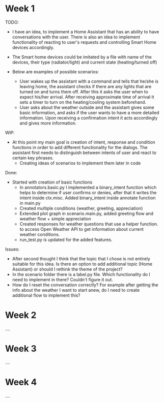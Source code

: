 <!-- 
Instructions: 
- The report (report.md/report.ipynb ) should be in the root of your repository of a project
- The link to the repository have to be shared with us 
- Weekly report can be built in md-file or ipynb file 
- All reports for each week should be written into one file 
- Each week should be in a separated section in the file, see as shown in this file 
- The report should contain subsections TODO / WIP (work in progress) / Done / Issues 
- Each section should contain a list of works and their descriptions 
- Adding pictures / graphs / code inserts to md / ipynb cells can improve your report 
- The deadline is 11.59 pm UTC -12h (anywhere on earth)
 -->
 
 
# Week 1

TODO:
 - I have an idea, to implement a Home Assistant that has an ability to have conversations
 with the user. There is also an idea to implement functionality of reacting to
user's requests and controlling Smart Home devices accordingly.
 - The Smart home devices could be imitated by a file with name of the devices, their type (radiator/light)
and current state (heating/turned off)

 - Below are examples of 
possible scenarios:
   - User wakes up the assistant with a command and tells that he/she is leaving home,
 the assistant checks if there are any lights that are turned on and turns them off. After
 this it asks the user when to expect his/her arrival. After receiving approximate time of
 arrival it sets a timer to turn on the heating/cooling system beforehand.
   - User asks about the weather outside and the assistant gives some basic information, and
 asks if the user wants to have a more detailed information. Upon receiving a confirmation
 intent it acts accordingly and gives more information.
 

WIP:
 - At this point my main goal is creation of intent, response and condition functions
in order to add different functionality for the dialogs. The assistant first needs to
distinguish between intents of user and react to certain key phrases.
   - Creating ideas of scenarios to implement them later in code
   
Done:
 - Started with creation of basic functions
   - In annotators.basic.py I implemented a binary_intent function which helps to determine if user
 confirms or denies, after that it writes the intent inside ctx.misc. Added binary_intent 
 inside annotate function in main.py
   - Created multiple conditions (weather, greeting, appreciation)
   - Extended plot graph in scenario.main.py, added greeting flow and weather flow + 
 simple appreciation
   - Created responses for weather questions that use a helper function. 
 to access Open Weather API to get information about current weather conditions.
   - run_test.py is updated for the added features.
   

Issues:
- After second thought I think that the topic that I chose is not entirely suitable for this idea.
Is there an option to add additional topic (Home Assistant) or should I rethink the theme of the project?
- In the scenario folder there is a label.py file. Which functionality do I need to implement in there?
Couldn't figure it out.
- How do I reset the conversation correctly? For example after getting the info about the weather I want to 
start anew, do I need to create additional flow to implement this?


# Week 2
....

# Week 3
....

# Week 4
....

